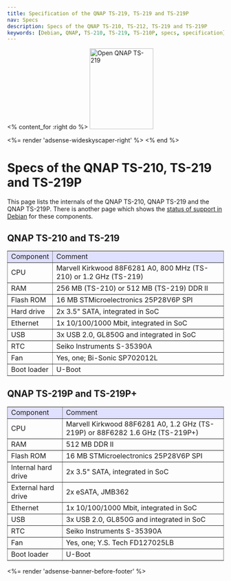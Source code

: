 ```yaml
---
title: Specification of the QNAP TS-219, TS-219 and TS-219P
nav: Specs
description: Specs of the QNAP TS-210, TS-212, TS-219 and TS-219P
keywords: [Debian, QNAP, TS-210, TS-219, TS-210P, specs, specification]
---
```


<% content_for :right do %>
<img src = "../images/r_ts219p.jpg" class="border" alt="Open QNAP TS-219" width="148" height="188" />

<%= render 'adsense-wideskyscaper-right' %>
<% end %>

<h1>Specs of the QNAP TS-210, TS-219 and TS-219P</h1>

This page lists the internals of the QNAP TS-210, QNAP TS-219 and the QNAP
TS-219P.  There is another page which shows the <a href =
"../status">status of support in Debian</a> for these components.

<h2>QNAP TS-210 and TS-219</h2>

<p>

<table style="border-style: none" border="1" cellpadding="5">

<tr style="background-color: #E0E0FF">
<td>Component</td>
<td>Comment</td>
</tr>

<tr>
<td>CPU</td>
<td>Marvell Kirkwood 88F6281 A0, 800 MHz (TS-210) or 1.2 GHz (TS-219)</td>
</tr>

<tr>
<td>RAM</td>
<td>256 MB (TS-210) or 512 MB (TS-219) DDR II</td>
</tr>

<tr>
<td>Flash ROM</td>
<td>16 MB STMicroelectronics 25P28V6P SPI</td>
</tr>

<tr>
<td>Hard drive</td>
<td>2x 3.5" SATA, integrated in SoC</td>
</tr>

<tr>
<td>Ethernet</td>
<td>1x 10/100/1000 Mbit, integrated in SoC</td>
</tr>

<tr>
<td>USB</td>
<td>3x USB 2.0, GL850G and integrated in SoC</td>
</tr>

<tr>
<td>RTC</td>
<td>Seiko Instruments S-35390A</td>
</tr>

<tr>
<td>Fan</td>
<td>Yes, one; Bi-Sonic SP702012L</td>
</tr>

<tr>
<td>Boot loader</td>
<td>U-Boot</td>
</tr>

</table>

<h2>QNAP TS-219P and TS-219P+</h2>

<p>

<table style="border-style: none" border="1" cellpadding="5">

<tr style="background-color: #E0E0FF">
<td>Component</td>
<td>Comment</td>
</tr>

<tr>
<td>CPU</td>
<td>Marvell Kirkwood 88F6281 A0, 1.2 GHz (TS-219P) or 88F6282 1.6 GHz (TS-219P+)</td>
</tr>

<tr>
<td>RAM</td>
<td>512 MB DDR II</td>
</tr>

<tr>
<td>Flash ROM</td>
<td>16 MB STMicroelectronics 25P28V6P SPI</td>
</tr>

<tr>
<td>Internal hard drive</td>
<td>2x 3.5" SATA, integrated in SoC</td>
</tr>

<tr>
<td>External hard drive</td>
<td>2x eSATA, JMB362</td>
</tr>

<tr>
<td>Ethernet</td>
<td>1x 10/100/1000 Mbit, integrated in SoC</td>
</tr>

<tr>
<td>USB</td>
<td>3x USB 2.0, GL850G and integrated in SoC</td>
</tr>

<tr>
<td>RTC</td>
<td>Seiko Instruments S-35390A</td>
</tr>

<tr>
<td>Fan</td>
<td>Yes, one; Y.S. Tech FD127025LB</td>
</tr>

<tr>
<td>Boot loader</td>
<td>U-Boot</td>
</tr>

</table>

<div class="bbf">
<%= render 'adsense-banner-before-footer' %>
</div>

